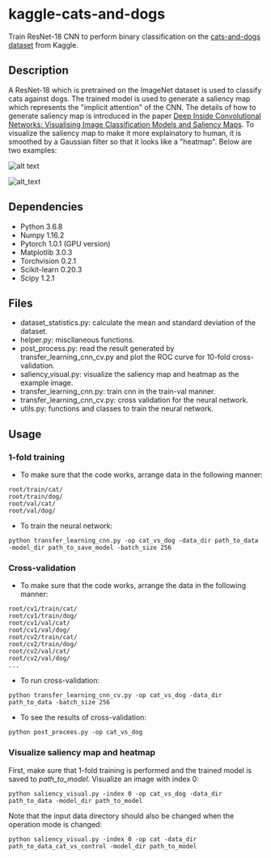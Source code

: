 # kaggle-cats-and-dogs
Train ResNet-18 CNN to perform binary classification on the [cats-and-dogs dataset](https://www.kaggle.com/tongpython/cat-and-dog) from Kaggle. 

## Description
A ResNet-18 which is pretrained on the ImageNet dataset is used to classify cats against dogs. The trained model is used to generate a saliency map which represents the "implicit attention" of the CNN. The details of how to generate saliency map is introduced in the paper [Deep Inside Convolutional Networks: Visualising Image Classification Models and Saliency Maps](https://arxiv.org/abs/1312.6034). To visualize the saliency map to make it more explainatory to human, it is smoothed by a Gaussian filter so that it looks like a "heatmap". Below are two examples:

![alt text](https://github.com/wentaoveggiebird/kaggle-cats-and-dogs/blob/master/images/dog1215.png)  

![alt_text](https://github.com/wentaoveggiebird/kaggle-cats-and-dogs-cnn/blob/master/images/cat8.png)

## Dependencies
* Python 3.6.8
* Numpy 1.16.2
* Pytorch 1.0.1 (GPU version)
* Matplotlib 3.0.3
* Torchvision 0.2.1
* Scikit-learn 0.20.3
* Scipy 1.2.1

## Files
* dataset_statistics.py: calculate the mean and standard deviation of the dataset.
* helper.py: miscllaneous functions.
* post_process.py: read the result generated by transfer_learning_cnn_cv.py and plot the ROC curve for 10-fold cross-validation.
* saliency_visual.py: visualize the saliency map and heatmap as the example image.
* transfer_learning_cnn.py: train cnn in the train-val manner.
* transfer_learning_cnn_cv.py: cross validation for the neural network.
* utils.py: functions and classes to train the neural network.

## Usage
### 1-fold training
* To make sure that the code works, arrange data in the following manner:  
```
root/train/cat/
root/train/dog/
root/val/cat/
root/val/dog/
```
* To train the neural network:  
```
python transfer_learning_cnn.py -op cat_vs_dog -data_dir path_to_data -model_dir path_to_save_model -batch_size 256
```

### Cross-validation
* To make sure that the code works, arrange the data in the following manner:  
```
root/cv1/train/cat/
root/cv1/train/dog/
root/cv1/val/cat/
root/cv1/val/dog/
root/cv2/train/cat/
root/cv2/train/dog/
root/cv2/val/cat/
root/cv2/val/dog/
...
```
* To run cross-validation:  
```
python transfer_learning_cnn_cv.py -op cat_vs_dog -data_dir path_to_data -batch_size 256
```

* To see the results of cross-validation:  
```
python post_procees.py -op cat_vs_dog
```

### Visualize saliency map and heatmap
First, make sure that 1-fold training is performed and the trained model is saved to *path_to_model*. Visualize an image with index 0:  
```
python saliency_visual.py -index 0 -op cat_vs_dog -data_dir path_to_data -model_dir path_to_model
```
Note that the input data directory should also be changed when the operation mode is changed:
```
python saliency_visual.py -index 0 -op cat -data_dir path_to_data_cat_vs_control -model_dir path_to_model
```
